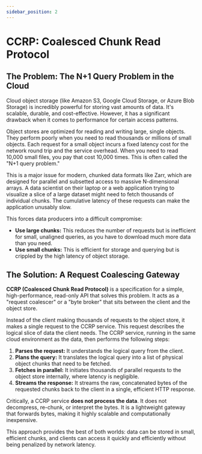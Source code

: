 ```yaml
---
sidebar_position: 2
---
```


# CCRP: Coalesced Chunk Read Protocol

## The Problem: The N+1 Query Problem in the Cloud

Cloud object storage (like Amazon S3, Google Cloud Storage, or Azure Blob
Storage) is incredibly powerful for storing vast amounts of data. It's scalable,
durable, and cost-effective. However, it has a significant drawback when it
comes to performance for certain access patterns.

Object stores are optimized for reading and writing large, single objects. They
perform poorly when you need to read thousands or millions of small objects.
Each request for a small object incurs a fixed latency cost for the network
round trip and the service overhead. When you need to read 10,000 small files,
you pay that cost 10,000 times. This is often called the "N+1 query problem."

This is a major issue for modern, chunked data formats like Zarr, which are
designed for parallel and subsetted access to massive N-dimensional arrays. A
data scientist on their laptop or a web application trying to visualize a slice
of a large dataset might need to fetch thousands of individual chunks. The
cumulative latency of these requests can make the application unusably slow.

This forces data producers into a difficult compromise:

- **Use large chunks:** This reduces the number of requests but is inefficient
  for small, unaligned queries, as you have to download much more data than you
  need.
- **Use small chunks:** This is efficient for storage and querying but is
  crippled by the high latency of object storage.

## The Solution: A Request Coalescing Gateway

**CCRP (Coalesced Chunk Read Protocol)** is a specification for a simple,
high-performance, read-only API that solves this problem. It acts as a "request
coalescer" or a "byte broker" that sits between the client and the object store.

Instead of the client making thousands of requests to the object store, it makes
a single request to the CCRP service. This request describes the logical slice
of data the client needs. The CCRP service, running in the same cloud
environment as the data, then performs the following steps:

1. **Parses the request:** It understands the logical query from the client.
2. **Plans the query:** It translates the logical query into a list of
   physical object chunks that need to be fetched.
3. **Fetches in parallel:** It initiates thousands of parallel requests to the
   object store internally, where latency is negligible.
4. **Streams the response:** It streams the raw, concatenated bytes of the
   requested chunks back to the client in a single, efficient HTTP response.

Critically, a CCRP service **does not process the data**. It does not decompress,
re-chunk, or interpret the bytes. It is a lightweight gateway that forwards bytes,
making it highly scalable and computationally inexpensive.

This approach provides the best of both worlds: data can be stored in small,
efficient chunks, and clients can access it quickly and efficiently without being
penalized by network latency.
